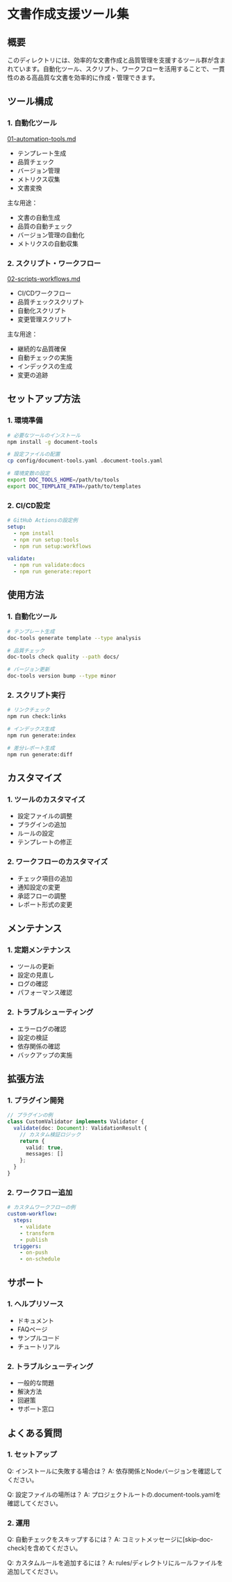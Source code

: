 # 文書作成支援ツール集

## 概要
このディレクトリには、効率的な文書作成と品質管理を支援するツール群が含まれています。自動化ツール、スクリプト、ワークフローを活用することで、一貫性のある高品質な文書を効率的に作成・管理できます。

## ツール構成

### 1. 自動化ツール
[01-automation-tools.md](./01-automation-tools.md)
- テンプレート生成
- 品質チェック
- バージョン管理
- メトリクス収集
- 文書変換

主な用途：
- 文書の自動生成
- 品質の自動チェック
- バージョン管理の自動化
- メトリクスの自動収集

### 2. スクリプト・ワークフロー
[02-scripts-workflows.md](./02-scripts-workflows.md)
- CI/CDワークフロー
- 品質チェックスクリプト
- 自動化スクリプト
- 変更管理スクリプト

主な用途：
- 継続的な品質確保
- 自動チェックの実施
- インデックスの生成
- 変更の追跡

## セットアップ方法

### 1. 環境準備
```bash
# 必要なツールのインストール
npm install -g document-tools

# 設定ファイルの配置
cp config/document-tools.yaml .document-tools.yaml

# 環境変数の設定
export DOC_TOOLS_HOME=/path/to/tools
export DOC_TEMPLATE_PATH=/path/to/templates
```

### 2. CI/CD設定
```yaml
# GitHub Actionsの設定例
setup:
  - npm install
  - npm run setup:tools
  - npm run setup:workflows

validate:
  - npm run validate:docs
  - npm run generate:report
```

## 使用方法

### 1. 自動化ツール
```bash
# テンプレート生成
doc-tools generate template --type analysis

# 品質チェック
doc-tools check quality --path docs/

# バージョン更新
doc-tools version bump --type minor
```

### 2. スクリプト実行
```bash
# リンクチェック
npm run check:links

# インデックス生成
npm run generate:index

# 差分レポート生成
npm run generate:diff
```

## カスタマイズ

### 1. ツールのカスタマイズ
- 設定ファイルの調整
- プラグインの追加
- ルールの設定
- テンプレートの修正

### 2. ワークフローのカスタマイズ
- チェック項目の追加
- 通知設定の変更
- 承認フローの調整
- レポート形式の変更

## メンテナンス

### 1. 定期メンテナンス
- ツールの更新
- 設定の見直し
- ログの確認
- パフォーマンス確認

### 2. トラブルシューティング
- エラーログの確認
- 設定の検証
- 依存関係の確認
- バックアップの実施

## 拡張方法

### 1. プラグイン開発
```typescript
// プラグインの例
class CustomValidator implements Validator {
  validate(doc: Document): ValidationResult {
    // カスタム検証ロジック
    return {
      valid: true,
      messages: []
    };
  }
}
```

### 2. ワークフロー追加
```yaml
# カスタムワークフローの例
custom-workflow:
  steps:
    - validate
    - transform
    - publish
  triggers:
    - on-push
    - on-schedule
```

## サポート

### 1. ヘルプリソース
- ドキュメント
- FAQページ
- サンプルコード
- チュートリアル

### 2. トラブルシューティング
- 一般的な問題
- 解決方法
- 回避策
- サポート窓口

## よくある質問

### 1. セットアップ
Q: インストールに失敗する場合は？
A: 依存関係とNodeバージョンを確認してください。

Q: 設定ファイルの場所は？
A: プロジェクトルートの.document-tools.yamlを確認してください。

### 2. 運用
Q: 自動チェックをスキップするには？
A: コミットメッセージに[skip-doc-check]を含めてください。

Q: カスタムルールを追加するには？
A: rules/ディレクトリにルールファイルを追加してください。